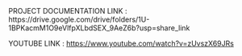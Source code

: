 <HTML>
PROJECT DOCUMENTATION LINK : https://drive.google.com/drive/folders/1U-1BPKacmM1O9eVlfpXLbdSEX_9AeZ6b?usp=share_link

YOUTUBE LINK : https://www.youtube.com/watch?v=zUvszX69JRs
</HTML>
